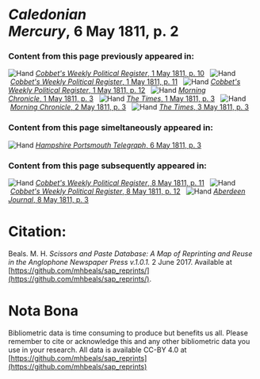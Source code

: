 # *Caledonian Mercury*, 6 May 1811, p. 2  
  
### Content from this page previously appeared in:  
![Hand](http://scissorsandpaste.net/wp-content/uploads/2017/06/smallhandpointer.png) [*Cobbet's Weekly Political Register*, 1 May 1811, p. 10](https://mhbeals.github.io/sap_html/Cobbet's-Weekly-Political-Register/Cobbet's-Weekly-Political-Register-1-May-1811-p-10)  
![Hand](http://scissorsandpaste.net/wp-content/uploads/2017/06/smallhandpointer.png) [*Cobbet's Weekly Political Register*, 1 May 1811, p. 11](https://mhbeals.github.io/sap_html/Cobbet's-Weekly-Political-Register/Cobbet's-Weekly-Political-Register-1-May-1811-p-11)  
![Hand](http://scissorsandpaste.net/wp-content/uploads/2017/06/smallhandpointer.png) [*Cobbet's Weekly Political Register*, 1 May 1811, p. 12](https://mhbeals.github.io/sap_html/Cobbet's-Weekly-Political-Register/Cobbet's-Weekly-Political-Register-1-May-1811-p-12)  
![Hand](http://scissorsandpaste.net/wp-content/uploads/2017/06/smallhandpointer.png) [*Morning Chronicle*, 1 May 1811, p. 3](https://mhbeals.github.io/sap_html/Morning-Chronicle/Morning-Chronicle-1-May-1811-p-3)  
![Hand](http://scissorsandpaste.net/wp-content/uploads/2017/06/smallhandpointer.png) [*The Times*, 1 May 1811, p. 3](https://mhbeals.github.io/sap_html/The-Times/The-Times-1-May-1811-p-3)  
![Hand](http://scissorsandpaste.net/wp-content/uploads/2017/06/smallhandpointer.png) [*Morning Chronicle*, 2 May 1811, p. 3](https://mhbeals.github.io/sap_html/Morning-Chronicle/Morning-Chronicle-2-May-1811-p-3)  
![Hand](http://scissorsandpaste.net/wp-content/uploads/2017/06/smallhandpointer.png) [*The Times*, 3 May 1811, p. 3](https://mhbeals.github.io/sap_html/The-Times/The-Times-3-May-1811-p-3)  
  
### Content from this page simeltaneously appeared in:  
![Hand](http://scissorsandpaste.net/wp-content/uploads/2017/06/smallhandpointer.png) [*Hampshire Portsmouth Telegraph*, 6 May 1811, p. 3](https://mhbeals.github.io/sap_html/Hampshire-Portsmouth-Telegraph/Hampshire-Portsmouth-Telegraph-6-May-1811-p-3)  
  
### Content from this page subsequently appeared in:  
![Hand](http://scissorsandpaste.net/wp-content/uploads/2017/06/smallhandpointer.png) [*Cobbet's Weekly Political Register*, 8 May 1811, p. 11](https://mhbeals.github.io/sap_html/Cobbet's-Weekly-Political-Register/Cobbet's-Weekly-Political-Register-8-May-1811-p-11)  
![Hand](http://scissorsandpaste.net/wp-content/uploads/2017/06/smallhandpointer.png) [*Cobbet's Weekly Political Register*, 8 May 1811, p. 12](https://mhbeals.github.io/sap_html/Cobbet's-Weekly-Political-Register/Cobbet's-Weekly-Political-Register-8-May-1811-p-12)  
![Hand](http://scissorsandpaste.net/wp-content/uploads/2017/06/smallhandpointer.png) [*Aberdeen Journal*, 8 May 1811, p. 3](https://mhbeals.github.io/sap_html/Aberdeen-Journal/Aberdeen-Journal-8-May-1811-p-3)  


# Citation: 

Beals. M. H. *Scissors and Paste Database: A Map of Reprinting and Reuse in the Anglophone Newspaper Press v.1.0.1.* 2 June 2017. Available at [https://github.com/mhbeals/sap_reprints/](https://github.com/mhbeals/sap_reprints/). 

# Nota Bona

Bibliometric data is time consuming to produce but benefits us all. Please remember to cite or acknowledge this and any other bibliometric data you use in your research. All data is available CC-BY 4.0 at [https://github.com/mhbeals/sap_reprints](https://github.com/mhbeals/sap_reprints)